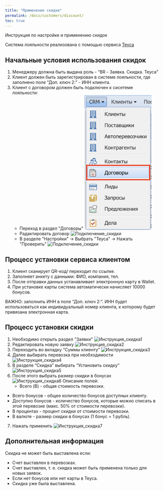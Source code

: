 ```yaml
---
title: "Применение скидки"
permalink: /docs/customers/discount/
toc: true
---
```


Инструкция по настройке и применению скидок

Система лояльности реализована с помощью сервиса [Teyca](https://lk.teyca.ru/system/account)

## Начальные условия использования скидок

1. Менеджеру должна быть выдана роль - “BR - Заявка. Скидка. Teyca"
2. Клиент должен быть зарегистрирован в системе лояльности, где заполнено поле “Доп. ключ 2:” - ИНН клиента.
3. Клиент с договором должен быть подключен к сисетеме лояльности:
    - Переход в раздел "Договоры" <img src="../images/discount/discount_connect1.png" width="220" height="440"/>
    - Радактировать договор ![Подключение_скидки](../../images/discount/discount_connect2.png)
    - В разделе "Настройки" -> Выбрать "Teyca" -> Нажать "Проверить" ![Подключение_скидки](../../images/discount/discount_connect3.png)

## Процесс установки сервиса клиентом

1. Клиент сканирует QR-код/ переходит по ссылке.
2. Заполняет анкету с данными: ФИО, компания, тел.
3. После отправки данных устанавливает электронную карту в Wallet.
4. При установке карты система автоматически начисляет 10000 бонусов.

ВАЖНО: заполнить ИНН в поле “Доп. ключ 2:”. ИНН будет использоваться как индивидуальный номер клиента, к которому будет привязана электронная карта.

## Процесс установки скидки

1. Необходимо открыть раздел "Заявки" ![Инструкция_скидка1](../../images/discount/instructions_discount1.png)
2. Редактировать новую заявку ![Инструкция_скидка2](../../images/discount/instructions_discount2.png)
3. Переходить во вкладку “Суммы клиенту” ![Инструкция_скидка3](../../images/discount/instructions_discount3.png)
4. Далее выбирать перевозка при необходимости ![Инструкция_скидка4](../../images/discount/instructions_discount4.png)
5. В разделе “Скидка” выбирать “Установить скидку” ![Инструкция_скидка5](../../images/discount/instructions_discount5.png)
6. После этого выбрать размер скидки в бонусах ![Инструкция_скидка6](../../images/discount/instructions_discount6.png)
    Описание полей:
    -  Всего (B) - общая стоимость перевозки.
 -  Всего бонусов - общее количество бонусов доступных клиенту.
 -  Доступно бонусов - количество бонусов, которые можно списать в этой перевозке (макс. 50% от стоимости перевозки).
 -  В процентах - процент скидки от стоимости перевозки.
 -  В валюте - размер скидки в бонусах (1 бонус = 1 рубль).
7. Нажать применить ![Инструкция_скидка7](../../images/discount/instructions_discount7.png)

## Дополнительная информация

Скидка не может быть выставлена если:

- Счет выставлен в перевозках.
- Счет выставлен, т. е. скидка может быть применена  только для новых заявок.
- Если нет бонусов или нет карты в Teyca.
- Скидка уже была выставлена.
